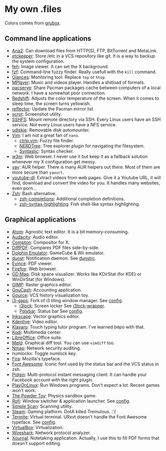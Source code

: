 # My own .files

Colors comes from [grubox](https://github.com/morhetz/gruvbox).

## Command line applications

*   [Aria2](https://aria2.github.io/):
    Can download files from HTTP(S), FTP, BitTorrent and MetaLink.
*   [etckeeper](https://etckeeper.branchable.com/):
    Store /etc in a VCS repository like git.
    It is a way to backup the system configuration.
*   [feh](https://feh.finalrewind.org/):
    Image viewer. It can set the X background.
*   [fzf](https://github.com/junegunn/fzf):
    Command-line fuzzy finder. Really usefull with the `kill` command.
*   [Glances](https://nicolargo.github.io/glances/):
    Monitoring tool. Replace `top` or `htop`.
*   [MPlayer](http://www.mplayerhq.hu/):
    Music and videos player. Handles a shitload of formats.
*   [pacserve](https://xyne.archlinux.ca/projects/pacserve):
    Share Pacman packages cache between computers of a local network.
    I have a somewhat poor connection.
*   [Redshift](http://jonls.dk/redshift/):
    Adjusts the color temperature of the screen.
    When it comes to sleep time, the screen turns yellowish.
*   [reflector](https://xyne.archlinux.ca/projects/reflector):
    Update the Pacman mirror list.
*   [scrot](http://scrot.sourcearchive.com/): Screenshot utility.
*   [SSHFS](http://github.com/libfuse/sshfs):
    Mount remote directory via SSH.
    Every Linux users have an SSH service.
    Not every Linux users have a NFS service.
*   [udiskie](https://pypi.python.org/pypi/udiskie):
    Removable disk automounter.
*   [Vim](https://www.vim.org/): I am not a great fan of `nano`.
    *   [ctrlp.vim](http://ctrlpvim.github.io/ctrlp.vim/): Fuzzy file finder.
    *   [NERDTree](https://github.com/scrooloose/nerdtree):
        Tree explorer plugin for navigating the filesystem.
    *   [Syntastic](https://github.com/vim-syntastic/syntastic): Syntax checker.
*   [w3m](https://salsa.debian.org/debian/w3m):
    Web browser.
    I never use it but keep it as a fallback solution whenever my X
    configuration get messy.
*   [yay](https://github.com/Jguer/yay): AUR helper.
    There is many AUR helpers out there.
    Most of them are more secure than `yaourt`.
*   [youtube-dl](http://rg3.github.io/youtube-dl/):
    Extract videos from web pages.
    Give it a Youtube URL, it will find, download and convert the video for you.
    It handles many websites, even porn...
*   [Zsh](http://www.zsh.org/): Bash alternative.
    *   [zsh-completions](https://github.com/zsh-users/zsh-completions):
        Additional completion definitions.
    *   [zsh-syntax-highlighting](https://github.com/zsh-users/zsh-syntax-highlighting):
        Fish shell-like syntax highlighting.

## Graphical applications

*   [Atom](https://atom.io/): Agnostic text editor.
    It is a bit memory-consuming.
*   [Audacity](https://www.audacityteam.org): Audio editor.
*   [Compton](https://github.com/chjj/compton): Compositor for X.
*   [DiffPDF](https://gitlab.com/eang/diffpdf): Compares PDF files side-by-side.
*   [Dolphin Emulator](http://www.dolphin-emu.org/): GameCube & Wii emulator.
*   [dunst](https://dunst-project.org/):
    Notification daemon. See [dunstrc](.config/dunst/dunstrc).
*   [Evince](https://wiki.gnome.org/Apps/Evince): PDF viewer.
*   [Firefox](https://www.mozilla.org/firefox/): Web browser.
*   [GD Map](http://gdmap.sourceforge.net): Disk space visualizer.
    Works like KDirStat (for KDE) or WinDirStat (for Windows).
*   [GIMP](http://www.gimp.org/): Raster graphics editor.
*   [GnuCash](https://gnucash.org/): Accounting application.
*   [Gource](http://gource.io/): VCS history visualization toy.
*   [i3-gaps](https://github.com/Airblader/i3):
    Fork of i3 tiling window manager. See [config](.config/i3/config).
    *   [i3lock](https://i3wm.org/i3lock/): Screen locker
        See [i3lock-wrapper](.local/bin/i3lock-wrapper).
    *   [Polybar](https://github.com/jaagr/polybar): Status bar
        See [config](.config/polybar/config).
*   [Inkscape](https://inkscape.org/): Vector graphics editor.
*   [Kdenlive](https://www.kdenlive.org/): Video editor.
*   [Klavaro](http://klavaro.sourceforge.net/):
    Touch typing tutor program. I've learned bépo with that.
*   [Kodi](http://kodi.tv): Multimedia center.
*   [LibreOffice](http://www.libreoffice.org/): Office suite.
*   [Meld](http://meldmerge.org/): Graphical diff tool.
    You can use `vimdiff` too.
*   [Nmap](http://nmap.org/): Network security auditing.
*   numlockx: Toggle numlock key.
*   [Fira](http://mozilla.github.io/Fira/): Mozilla's typeface.
*   [Font Awesome](http://fontawesome.com):
    Iconic font used by the status bar and the VCS status in zsh.
*   [Pidgin](http://pidgin.im/): Multi-protocol instant messaging client.
    It can handle your Facebook account with the right plugin.
*   [PlayOnLinux](http://www.playonlinux.com/): Run Windows programs.
    Don't expect a lot. Recent games won't work.
*   [The Powder Toy](http://powdertoy.co.uk/): Physics sandbox game.
*   [Rofi](https://github.com/DaveDavenport/rofi/):
    Window switcher & application launcher. See [config](.config/rofi/config).
*   [Simple Scan](https://gitlab.gnome.org/GNOME/simple-scan): Scanning utility.
*   [Steam](https://store.steampowered.com/): Gaming platform.
    DotA killed Tremulous. :'(
*   [Termite](https://github.com/thestinger/termite/): Virtual terminal.
    URxvt doesn't handle the Font Awesome typeface.
    See [config](.config/termite/config).
*   [VirtualBox](http://virtualbox.org): Virtualization.
*   [Wireshark](https://www.wireshark.org/): Network protocol analyzer.
*   [Xournal](http://xournal.sourceforge.net/): Notetaking application.
    Actually, I use this to fill PDF forms that doesn't support editing.

